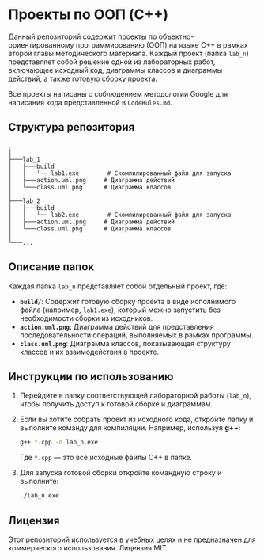 # Проекты по ООП (C++)

Данный репозиторий содержит проекты по объектно-ориентированному программированию (ООП) на языке C++ в рамках второй главы методического материала. Каждый проект (папка `lab_n`) представляет собой решение одной из лабораторных работ, включающее исходный код, диаграммы классов и диаграммы действий, а также готовую сборку проекта.

Все проекты написаны с соблюдением методологии Google для написания кода представленной в `CodeRules.md`.

## Структура репозитория

```
.
│
├───lab_1
│   ├───build
│   │   └── lab1.exe        # Скомпилированный файл для запуска
│   ├───action.uml.png     # Диаграмма действий
│   └───class.uml.png      # Диаграмма классов
│
├───lab_2
│   ├───build
│   │   └── lab2.exe        # Скомпилированный файл для запуска
│   ├───action.uml.png     # Диаграмма действий
│   └───class.uml.png      # Диаграмма классов
│
└───...
```

## Описание папок

Каждая папка `lab_n` представляет собой отдельный проект, где:

- **`build/`**: Содержит готовую сборку проекта в виде исполнимого файла (например, `lab1.exe`), который можно запустить без необходимости сборки из исходников.
- **`action.uml.png`**: Диаграмма действий для представления последовательности операций, выполняемых в рамках программы.
- **`class.uml.png`**: Диаграмма классов, показывающая структуру классов и их взаимодействия в проекте.

## Инструкции по использованию

1. Перейдите в папку соответствующей лабораторной работы (`lab_n`), чтобы получить доступ к готовой сборке и диаграммам.
2. Если вы хотите собрать проект из исходного кода, откройте папку и выполните команду для компиляции. Например, используя **g++**:
   ```bash
   g++ *.cpp -o lab_n.exe
   ```
   Где `*.cpp` — это все исходные файлы C++ в папке.

3. Для запуска готовой сборки откройте командную строку и выполните:
   ```bash
   ./lab_n.exe
   ```

## Лицензия

Этот репозиторий используется в учебных целях и не предназначен для коммерческого использования. Лицензия MIT.